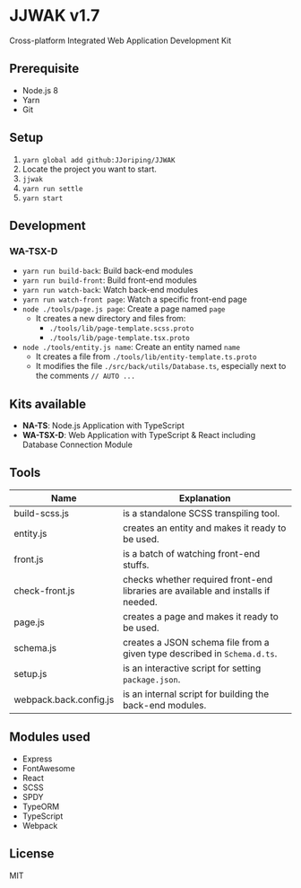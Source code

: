 # JJWAK v1.7
Cross-platform Integrated Web Application Development Kit

## Prerequisite
- Node.js 8
- Yarn
- Git
## Setup
1. `yarn global add github:JJoriping/JJWAK`
1. Locate the project you want to start.
1. `jjwak`
1. `yarn run settle`
1. `yarn start`
## Development
### WA-TSX-D
- `yarn run build-back`: Build back-end modules
- `yarn run build-front`: Build front-end modules
- `yarn run watch-back`: Watch back-end modules
- `yarn run watch-front page`: Watch a specific front-end page
- `node ./tools/page.js page`: Create a page named `page`
  - It creates a new directory and files from:
    - `./tools/lib/page-template.scss.proto`
    - `./tools/lib/page-template.tsx.proto`
- `node ./tools/entity.js name`: Create an entity named `name`
  - It creates a file from `./tools/lib/entity-template.ts.proto`
  - It modifies the file `./src/back/utils/Database.ts`, especially next to the comments `// AUTO ...`
## Kits available
- **NA-TS**: Node.js Application with TypeScript
- **WA-TSX-D**: Web Application with TypeScript & React including Database Connection Module
## Tools
| Name                        | Explanation |
|-----------------------------|-------------|
| build-scss.js               | is a standalone SCSS transpiling tool. |
| entity.js                   | creates an entity and makes it ready to be used. |
| front.js                    | is a batch of watching front-end stuffs. |
| check-front.js              | checks whether required front-end libraries are available and installs if needed. |
| page.js                     | creates a page and makes it ready to be used. |
| schema.js                   | creates a JSON schema file from a given type described in `Schema.d.ts`. |
| setup.js                    | is an interactive script for setting `package.json`. |
| webpack.back.config.js      | is an internal script for building the back-end modules. |
## Modules used
- Express
- FontAwesome
- React
- SCSS
- SPDY
- TypeORM
- TypeScript
- Webpack
## License
MIT